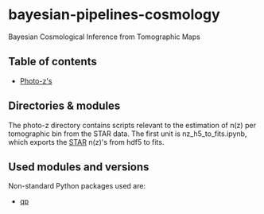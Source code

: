 # bayesian-pipelines-cosmology
Bayesian Cosmological Inference from Tomographic Maps

## Table of contents
* [Photo-z's](#Photo-z's)

## Directories & modules

The photo-z directory contains scripts relevant to the estimation of n(z) per tomographic bin from the STAR data. The first unit is nz_h5_to_fits.ipynb, which exports the [STAR](https://github.com/LSSTDESC/star-challenge/tree/main/cosmodc2-srd-sample/generation) n(z)'s from hdf5 to fits.

## Used modules and versions

Non-standard Python packages used are:

* [qp](https://github.com/LSSTDESC/qp)
